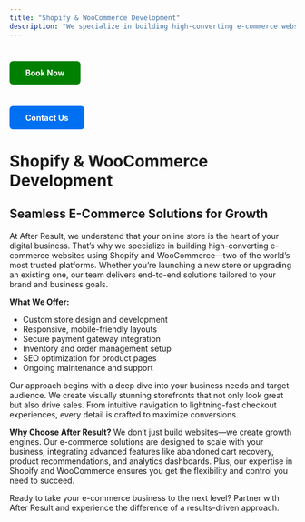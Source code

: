 ```yaml
---
title: "Shopify & WooCommerce Development"
description: "We specialize in building high-converting e-commerce websites using Shopify and WooCommerce—two of the world’s most trusted platforms"
---
```

<a href="https://rzp.io/rzp/GPY5tdf" style="
  display: inline-block;
  padding: 12px 28px;
  background-color: #008000;
  color: #fff;
  border-radius: 6px;
  text-decoration: none;
  font-weight: bold;
  margin-top: 24px;
  transition: background 0.2s;
">
  Book Now
</a>

<a href="https://wa.me/919991283530?text=Hi%2C%20I%20am%20interested%20in%20Shopify%20Development%2C%20please%20arrange%20a%20call%20back." style="
  display: inline-block;
  padding: 12px 28px;
  background-color: #0070f3;
  color: #fff;
  border-radius: 6px;
  text-decoration: none;
  font-weight: bold;
  margin-top: 24px;
  transition: background 0.2s;
">
  Contact Us
</a>



# Shopify & WooCommerce Development

## Seamless E-Commerce Solutions for Growth

At After Result, we understand that your online store is the heart of your digital business. That’s why we specialize in building high-converting e-commerce websites using Shopify and WooCommerce—two of the world’s most trusted platforms. Whether you’re launching a new store or upgrading an existing one, our team delivers end-to-end solutions tailored to your brand and business goals.

**What We Offer:**
- Custom store design and development
- Responsive, mobile-friendly layouts
- Secure payment gateway integration
- Inventory and order management setup
- SEO optimization for product pages
- Ongoing maintenance and support

Our approach begins with a deep dive into your business needs and target audience. We create visually stunning storefronts that not only look great but also drive sales. From intuitive navigation to lightning-fast checkout experiences, every detail is crafted to maximize conversions.

**Why Choose After Result?**
We don’t just build websites—we create growth engines. Our e-commerce solutions are designed to scale with your business, integrating advanced features like abandoned cart recovery, product recommendations, and analytics dashboards. Plus, our expertise in Shopify and WooCommerce ensures you get the flexibility and control you need to succeed.

Ready to take your e-commerce business to the next level? Partner with After Result and experience the difference of a results-driven approach.
